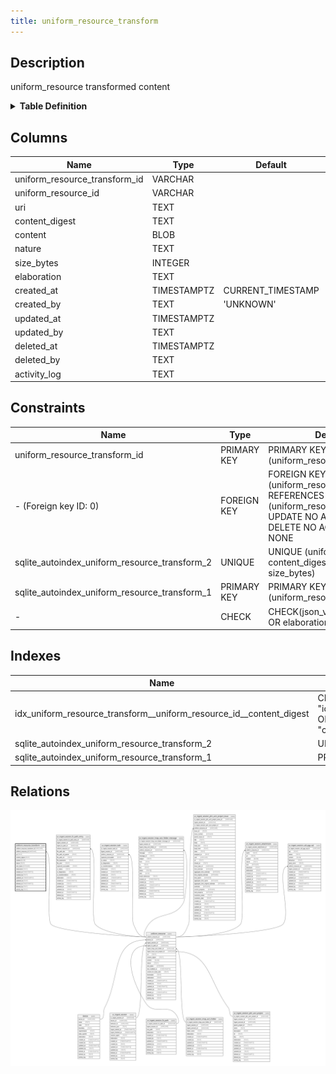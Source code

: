 ```yaml
---
title: uniform_resource_transform
---
```


## Description

uniform_resource transformed content

<details>
<summary><strong>Table Definition</strong></summary>

```sql
CREATE TABLE "uniform_resource_transform" (
    "uniform_resource_transform_id" VARCHAR PRIMARY KEY NOT NULL,
    "uniform_resource_id" VARCHAR NOT NULL,
    "uri" TEXT NOT NULL,
    "content_digest" TEXT NOT NULL,
    "content" BLOB,
    "nature" TEXT,
    "size_bytes" INTEGER,
    "elaboration" TEXT CHECK(json_valid(elaboration) OR elaboration IS NULL),
    "created_at" TIMESTAMPTZ DEFAULT CURRENT_TIMESTAMP,
    "created_by" TEXT DEFAULT 'UNKNOWN',
    "updated_at" TIMESTAMPTZ,
    "updated_by" TEXT,
    "deleted_at" TIMESTAMPTZ,
    "deleted_by" TEXT,
    "activity_log" TEXT,
    FOREIGN KEY("uniform_resource_id") REFERENCES "uniform_resource"("uniform_resource_id"),
    UNIQUE("uniform_resource_id", "content_digest", "nature", "size_bytes")
)
```

</details>

## Columns

| Name                          | Type        | Default           | Nullable | Parents                                                                           | Comment                                                 |
| ----------------------------- | ----------- | ----------------- | -------- | --------------------------------------------------------------------------------- | ------------------------------------------------------- |
| uniform_resource_transform_id | VARCHAR     |                   | false    |                                                                                   | uniform_resource_transform ULID primary key             |
| uniform_resource_id           | VARCHAR     |                   | false    | [uniform_resource](/docs/standard-library/rssd-schema/uniform_resource) | uniform_resource row ID of original content             |
| uri                           | TEXT        |                   | false    |                                                                                   |                                                         |
| content_digest                | TEXT        |                   | false    |                                                                                   | transformed content hash                                |
| content                       | BLOB        |                   | true     |                                                                                   | transformed content                                     |
| nature                        | TEXT        |                   | true     |                                                                                   | file extension or MIME                                  |
| size_bytes                    | INTEGER     |                   | true     |                                                                                   |                                                         |
| elaboration                   | TEXT        |                   | true     |                                                                                   | anything that doesn't fit in other columns (JSON)       |
| created_at                    | TIMESTAMPTZ | CURRENT_TIMESTAMP | true     |                                                                                   |                                                         |
| created_by                    | TEXT        | 'UNKNOWN'         | true     |                                                                                   |                                                         |
| updated_at                    | TIMESTAMPTZ |                   | true     |                                                                                   |                                                         |
| updated_by                    | TEXT        |                   | true     |                                                                                   |                                                         |
| deleted_at                    | TIMESTAMPTZ |                   | true     |                                                                                   |                                                         |
| deleted_by                    | TEXT        |                   | true     |                                                                                   |                                                         |
| activity_log                  | TEXT        |                   | true     |                                                                                   | {"isSqlDomainZodDescrMeta":true,"isJsonSqlDomain":true} |

## Constraints

| Name                                          | Type        | Definition                                                                                                                             |
| --------------------------------------------- | ----------- | -------------------------------------------------------------------------------------------------------------------------------------- |
| uniform_resource_transform_id                 | PRIMARY KEY | PRIMARY KEY (uniform_resource_transform_id)                                                                                            |
| - (Foreign key ID: 0)                         | FOREIGN KEY | FOREIGN KEY (uniform_resource_id) REFERENCES uniform_resource (uniform_resource_id) ON UPDATE NO ACTION ON DELETE NO ACTION MATCH NONE |
| sqlite_autoindex_uniform_resource_transform_2 | UNIQUE      | UNIQUE (uniform_resource_id, content_digest, nature, size_bytes)                                                                       |
| sqlite_autoindex_uniform_resource_transform_1 | PRIMARY KEY | PRIMARY KEY (uniform_resource_transform_id)                                                                                            |
| -                                             | CHECK       | CHECK(json_valid(elaboration) OR elaboration IS NULL)                                                                                  |

## Indexes

| Name                                                                | Definition                                                                                                                                                  |
| ------------------------------------------------------------------- | ----------------------------------------------------------------------------------------------------------------------------------------------------------- |
| idx_uniform_resource_transform__uniform_resource_id__content_digest | CREATE INDEX "idx_uniform_resource_transform__uniform_resource_id__content_digest" ON "uniform_resource_transform"("uniform_resource_id", "content_digest") |
| sqlite_autoindex_uniform_resource_transform_2                       | UNIQUE (uniform_resource_id, content_digest, nature, size_bytes)                                                                                            |
| sqlite_autoindex_uniform_resource_transform_1                       | PRIMARY KEY (uniform_resource_transform_id)                                                                                                                 |

## Relations

![er](../../../../../../assets/uniform_resource_transform.svg)
